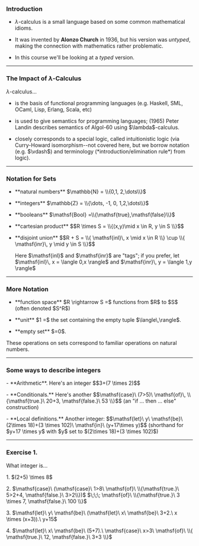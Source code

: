 ### Introduction

+ <a class="highlight-blue">$\lambda$-calculus</a> 
  is a small language based on some common mathematical idioms.  

+ It was invented by <a class="highlight-blue">**Alonzo Church**</a> in 1936, 
  but his version was *untyped*, making the connection with mathematics rather problematic.  

+ In this course we'll be looking at a *typed* version.

---

### The Impact of $\lambda$-Calculus

<!-- $\lambda$-calculus has had an impact throughout computer science and logic. -->
<!-- For example,  -->
<a class="highlight-blue">$\lambda$-calculus...</a>

- <p class="fragment fade-left">is the basis of 
  <span class="fragment highlight-blue">functional programming</span> 
  languages  
  (e.g. Haskell, SML, OCaml, Lisp, Erlang, Scala, etc)</p>

- <p class="fragment fade-left">is used to give 
  <span class="fragment highlight-blue">semantics</span> 
  for programming languages; 
  (1965) Peter Landin describes semantics of Algol-60
  using $\lambda$-calculus.</p>
  
- <p class="fragment fade-left">
  closely corresponds to a special logic, called 
  <span class="fragment highlight-blue">intuitionistic logic</span>
  <span class="fragment fade-left">(via
  <span class="fragment highlight-green">Curry-Howard isomorphism</span>--not 
  covered here, but we borrow notation (e.g. $\vdash$) and terminology 
  (*introduction/elimination rule*) from logic).</span>
  </p>
  <!-- The influence in the opposite direction has been even greater. -->

---

### Notation for Sets

+ <p class="fragment fade-left">**natural numbers** $\mathbb{N} = \\{0,1, 2,\dots\\}$</p>
+ <p class="fragment fade-left">**integers** $\mathbb{Z} = \\{\dots, -1, 0, 1,2,\dots\\}$</p>
+ <p class="fragment fade-left">**booleans** 
  $\mathsf{Bool} =\\{\mathsf{true},\mathsf{false}\\}$</p>
+ <p class="fragment fade-left"> <!-- If $R$ and $S$ are sets...    -->
  **cartesian product** 
  $$R \times S = \\{(x,y)\mid x \in R, y \in S \\}$$</p>
+ <p class="fragment fade-left"> <!-- If $R$ and $S$ are sets...    -->
  **disjoint union** 
  $$R + S = 
  \\{ \mathsf{inl}\, x \mid x \in  R \\}  \cup \\{ \mathsf{inr}\, y \mid y \in  S \\}$$</p> 
  <p class="fragment fade-left">Here $\mathsf{inl}$ and $\mathsf{inr}$ are "tags";
  if you prefer, let
  $\mathsf{inl}\, x = \langle 0,x \rangle$ and $\mathsf{inr}\, y = \langle 1,y \rangle$</p>

---

### More Notation

+ <p class="fragment fade-left">**function space** <!-- If $R$ and $S$ are sets,  -->
  $R \rightarrow S =$ functions from $R$ to $S$ (often denoted $S^R$)</p>
+ <p class="fragment fade-left">**unit** $1 =$ the set containing
  the empty tuple $\langle\,\rangle$.</p>
+ <p class="fragment fade-left">**empty set** $=0$.</p>

<p class="fragment fade-left">These operations on sets correspond to familiar operations on natural numbers.</p>

---

### Some ways to describe integers

<p class="fragment fade-left"> 
- **Arithmetic**. Here's an integer 
$$3+(7 \times 2)$$
</p>
<p class="fragment fade-left"> 
- **Conditionals.** Here's another
  $$\mathsf{case}\ (7>5)\ \mathsf{of}\,  \\{\mathsf{true.}\ 20+3, \mathsf{false.}\ 53 \\}$$
  (an "if ... then ... else" construction)
</p>
<p class="fragment fade-left"> 
- **Local definitions.** Another integer:
  $$\mathsf{let}\ y\ \mathsf{be}\ (2\times 18)+(3 \times 102)\ \mathsf{in}\ (y+17\times y)$$
  (shorthand for $y+17 \times y$ with $y$ set to $(2\times 18)+(3 \times 102)$)
</p>

---

### Exercise 1.

What integer is...

<p class="fragment fade-left">
1. $(2+5) \times 8$
</p>
<p class="fragment fade-left">
2. $\mathsf{case}\ (\mathsf{case}\ 1>8\ \mathsf{of}\ \\{\mathsf{true.}\ 5>2+4, \mathsf{false.}\ 3>2\\})$
   $\;\;\; \mathsf{of}\ \\{\mathsf{true.}\ 3 \times 7, \mathsf{false.}\ 100 \\}$
</p>
<p class="fragment fade-left">
3. $\mathsf{let}\  y\ \mathsf{be}\ (\mathsf{let}\ x\ \mathsf{be}\ 3+2.\ x \times (x+3)).\ y+15$
</p>
<p class="fragment fade-left">
4. $\mathsf{let}\  x\ \mathsf{be}\ (5+7).\ \mathsf{case}\ x>3\ \mathsf{of}\ \\{ \mathsf{true.}\ 12, \mathsf{false.}\ 3+3 \\}$
</p>

